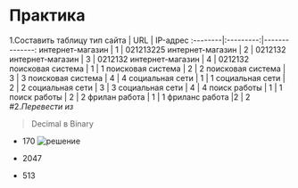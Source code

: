 # Практика
1.Составить таблицу
тип сайта | URL | IP-адрес
:--------|:---------:|--------------:
интернет-магазин | 1 | 021213225 
интернет-магазин | 2 | 0212132
интернет-магазин | 3 | 0212132
интернет-магазин | 4 | 0212132
поисковая система | 1 | 1
поисковая система | 2 | 2
поисковая система | 3 | 3
поисковая система | 4 | 4
социальная сети | 1 | 1 
социальная сети | 2 | 2 
социальная сети | 3 | 3 
социальная сети | 4 | 4
поиск работы | 1 | 1
поиск работы | 2 | 2 
фрилан работа | 1 | 1 
фриланс работа |2 | 2
#2._Перевести из_

>Decimal в Binary
- 170 
 ![решение]()


 
- 2047
- 513











